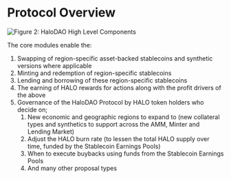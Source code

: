 # Protocol Overview



![Figure 2: HaloDAO High Level Components ](https://lh5.googleusercontent.com/121taa0-Cp_EmHIhmjWMTMll6GqTni-JhTczxPQ2AhC4PFnCO_m_VyZJ8mrpRSOkmIXviRezp9R_02Pgwnloo4FcYPIwRs1zweoUcjLgjJPOej8Dt0oN4IOC4UrNIS_tkmN40AD-)



The core modules enable the:

1. Swapping of region-specific asset-backed stablecoins and synthetic versions where applicable
2. Minting and redemption of region-specific stablecoins
3. Lending and borrowing of these region-specific stablecoins
4. The earning of HALO rewards for actions along with the profit drivers of the above
5. Governance of the HaloDAO Protocol by HALO token holders who decide on;
   1. New economic and geographic regions to expand to \(new collateral types and synthetics to support across the AMM, Minter and Lending Market\)
   2. Adjust the HALO burn rate \(to lessen the total HALO supply over time, funded by the Stablecoin Earnings Pools\)
   3. When to execute buybacks using funds from the Stablecoin Earnings Pools
   4. And many other proposal types

